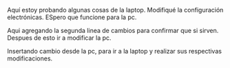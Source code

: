 Aquí estoy probando algunas cosas de la laptop. Modifiqué la configuración electrónicas. ESpero que funcione para la pc. 


Aqui agregando la segunda linea de cambios para confirmar que si sirven. Despues de esto ir a modificar la pc.

Insertando cambio desde la pc, para ir a la laptop y realizar sus respectivas modificaciones. 